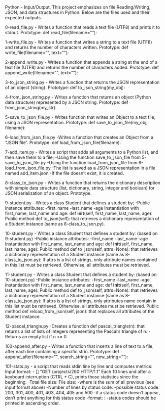 Python - Input/Output.
This project emphasizes on file Reading/Writing, JSON, and data structures in Python.
Below are the files used and their expected outputs.

0-read_file.py - Writes a function that reads a text file (UTF8) and prints it to stdout. Prototype: def read_file(filename=""):

1-write_file.py - Writes a function that writes a string to a text file (UTF8) and returns the number of characters written. Prototype: def write_file(filename="", text=""):

2-append_write.py - Writes a function that appends a string at the end of a text file (UTF8) and returns the number of characters added. Prototype: def append_write(filename="", text=""):

3-to_json_string.py - Writes a function that returns the JSON representation of an object (string). Prototype: def to_json_string(my_obj):

4-from_json_string.py - Writes a function that returns an object (Python data structure) represented by a JSON string. Prototype: def from_json_string(my_str):

5-save_to_json_file.py - Writes  function that writes an Object to a text file, using a JSON representation. Prototype: def save_to_json_file(my_obj, filename):

6-load_from_json_file.py -Writes a function that creates an Object from a “JSON file”. Prototype: def load_from_json_file(filename):

7-add_item.py - Writes a script that adds all arguments to a Python list, and then save them to a file;
-Using the function save_to_json_file from 5-save_to_json_file.py
-Using the function load_from_json_file from 6-load_from_json_file.py
-The list is saved as a JSON representation in a file named add_item.json
-If the file doesn’t exist, it is created.

8-class_to_json.py - Writes a function that returns the dictionary description with simple data structure (list, dictionary, string, integer and boolean) for JSON serialization of an object. Prototype.

9-student.py - Writes a class Student that defines a student by;
-Public instance attributes:
-first_name
-last_name
-age
Instantiation with first_name, last_name and age: def __init__(self, first_name, last_name, age):
Public method def to_json(self): that retrieves a dictionary representation of a Student instance (same as 8-class_to_json.py).

10-student.py - Writes a class Student that defines a student by: (based on 9-student.py)
-Public instance attributes:
-first_name
-last_name
-age
Instantiation with first_name, last_name and age: def __init__(self, first_name, last_name, age):
Public method def to_json(self, attrs=None): that retrieves a dictionary representation of a Student instance (same as 8-class_to_json.py):
If attrs is a list of strings, only attribute names contained in this list must be retrieved.
Otherwise, all attributes must be retrieved.

11-student.py - Writes  a class Student that defines a student by: (based on 10-student.py)
-Public instance attributes:
-first_name
-last_name
-age
Instantiation with first_name, last_name and age: def __init__(self, first_name, last_name, age):
Public method def to_json(self, attrs=None): that retrieves a dictionary representation of a Student instance (same as 8-class_to_json.py):
If attrs is a list of strings, only attributes name contain in this list must be retrieved.
Otherwise, all attributes must be retrieved.
Public method def reload_from_json(self, json): that replaces all attributes of the Student instance.

12-pascal_triangle.py -Creates a function def pascal_triangle(n): that returns a list of lists of integers representing the Pascal’s triangle of n:
-Returns an empty list if n <= 0.

100-append_after.py - Writes a function that inserts a line of text to a file, after each line containing a specific strin.
Prototype: def append_after(filename="", search_string="", new_string=""):

101-stats.py - a script that reads stdin line by line and computes metrics:
Input format: <IP Address> - [<date>] "GET /projects/260 HTTP/1.1" <status code> <file size>
Each 10 lines and after a keyboard interruption (CTRL + C), prints those statistics since the beginning:
-Total file size: File size: <total size>
-where is the sum of all previous (see input format above)
-Number of lines by status code:
-possible status code: 200, 301, 400, 401, 403, 404, 405 and 500
-if a status code doesn’t appear, don’t print anything for this status code
-format: <status code>: <number>
-status codes should be printed in ascending order.

